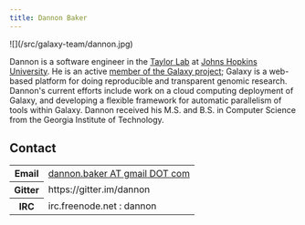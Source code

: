 ```yaml
---
title: Dannon Baker
---
```

<div class='right'>![](/src/galaxy-team/dannon.jpg)</div>

Dannon is a software engineer in the [Taylor Lab](http://taylorlab.org/) at [Johns Hopkins University](http://jhu.edu/). He is an active [member of the Galaxy project](/src/galaxy-team/index.md); Galaxy is a web-based platform for doing reproducible and transparent genomic research. Dannon's current efforts include work on a cloud computing deployment of Galaxy, and developing a flexible framework for automatic parallelism of tools within Galaxy. Dannon received his M.S. and B.S. in Computer Science from the Georgia Institute of Technology.

## Contact

<table>
  <tr>
    <th> Email </th>
    <td> <a href="mailto:dannon.baker AT gmail DOT com">dannon.baker AT gmail DOT com</a> </td>
  </tr>
  <tr>
    <th> Gitter </th>
    <td> https://gitter.im/dannon </td>
  </tr>
  <tr>
    <th> IRC </th>
    <td> irc.freenode.net : dannon </td>
  </tr>
</table>
